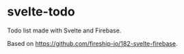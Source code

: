 # svelte-todo

Todo list made with Svelte and Firebase.

Based on https://github.com/fireship-io/182-svelte-firebase.
